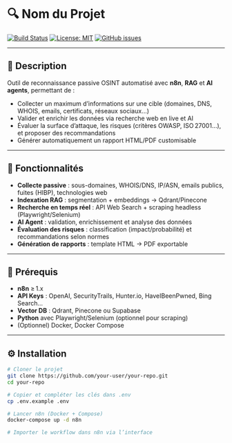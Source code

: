 # 🔍 Nom du Projet

[![Build Status](https://img.shields.io/badge/build-passing-brightgreen)](#)
[![License: MIT](https://img.shields.io/badge/License-MIT-yellow.svg)](#)
[![GitHub issues](https://img.shields.io/github/issues/your-user/your-repo.svg)](#)

---

## 📘 Description
Outil de reconnaissance passive OSINT automatisé avec **n8n**, **RAG** et **AI agents**, permettant de :
- Collecter un maximum d’informations sur une cible (domaines, DNS, WHOIS, emails, certificats, réseaux sociaux…)
- Valider et enrichir les données via recherche web en live et AI
- Évaluer la surface d’attaque, les risques (critères OWASP, ISO 27001…), et proposer des recommandations
- Générer automatiquement un rapport HTML/PDF customisable

---

## 🧩 Fonctionnalités
- **Collecte passive** : sous-domaines, WHOIS/DNS, IP/ASN, emails publics, fuites (HIBP), technologies web
- **Indexation RAG** : segmentation + embeddings → Qdrant/Pinecone
- **Recherche en temps réel** : API Web Search + scraping headless (Playwright/Selenium)
- **AI Agent** : validation, enrichissement et analyse des données
- **Évaluation des risques** : classification (impact/probabilité) et recommandations selon normes
- **Génération de rapports** : template HTML → PDF exportable

---

## 🚀 Prérequis
- **n8n** ≥ 1.x
- **API Keys** : OpenAI, SecurityTrails, Hunter.io, HaveIBeenPwned, Bing Search…
- **Vector DB** : Qdrant, Pinecone ou Supabase
- **Python** avec Playwright/Selenium (optionnel pour scraping)
- (Optionnel) Docker, Docker Compose

---

## ⚙️ Installation

```bash
# Cloner le projet
git clone https://github.com/your-user/your-repo.git
cd your-repo

# Copier et compléter les clés dans .env
cp .env.example .env

# Lancer n8n (Docker + Compose)
docker-compose up -d n8n

# Importer le workflow dans n8n via l’interface
